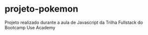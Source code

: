 # projeto-pokemon
Projeto realizado durante a aula de Javascript da Trilha Fullstack do Bootcamp Use Academy

